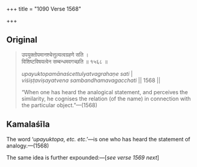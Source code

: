 +++
title = "1090 Verse 1568"

+++
## Original 
>
> उपयुक्तोपमानश्चेत्तुल्यत्वग्रहणे सति ।  
> विशिष्टविषयत्वेन सम्बन्धमवगच्छति ॥ १५६८ ॥ 
>
> *upayuktopamānaścettulyatvagrahaṇe sati* \|  
> *viśiṣṭaviṣayatvena sambandhamavagacchati* \|\| 1568 \|\| 
>
> “When one has heard the analogical statement, and perceives the similarity, he cognises the relation (of the name) in connection with the particular object.”—(1568)



## Kamalaśīla

The word ‘*upayuktopa*, *etc. etc*.’—is one who has heard the statement of analogy.—(1568)

The same idea is further expounded:—[*see verse 1569 next*]


